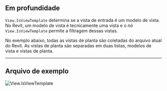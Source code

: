 ## Em profundidade
`View.IsViewTemplate` determina se a vista de entrada é um modelo de vista. No Revit, um modelo de vista é tecnicamente uma vista e o nó `View.IsViewTemplate` permite a filtragem dessas vistas.

No exemplo abaixo, todas as vistas de planta são coletadas do arquivo atual do Revit. As vistas de planta são separadas em duas listas, modelos de vista e vistas de planta.
___
## Arquivo de exemplo

![View.IsViewTemplate](./Revit.Elements.Views.View.IsViewTemplate_img.jpg)
